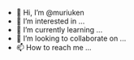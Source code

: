 - 👋 Hi, I’m @muriuken
- 👀 I’m interested in ...
- 🌱 I’m currently learning ...
- 💞️ I’m looking to collaborate on ...
- 📫 How to reach me ...

<!---
muriuken/muriuken is a ✨ special ✨ repository because its `README.md` (this file) appears on your GitHub profile.
You can click the Preview link to take a look at your changes.
--->
